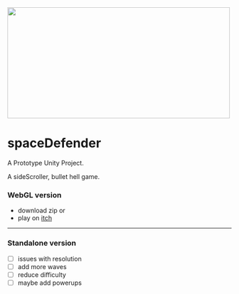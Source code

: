 <img src = https://user-images.githubusercontent.com/56520202/177013437-7fe84f6e-288d-491c-9de9-1576201628ea.png width = "500" height ="250"  style = "horizontal-align: middle"/>

# spaceDefender

A Prototype Unity Project. 

A sideScroller, bullet hell game.

### WebGL version
- download zip or
- play on [itch](https://sirreajohn.itch.io/space-defender-prototype)

---
### Standalone version
- [ ] issues with resolution 
- [ ] add more waves
- [ ] reduce difficulty
- [ ] maybe add powerups
